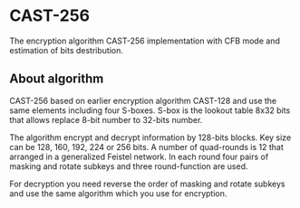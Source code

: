 # CAST-256
The encryption algorithm CAST-256 implementation with CFB mode and estimation of bits destribution.
## About algorithm
CAST-256 based on earlier encryption algorithm CAST-128 and use the same elements including four S-boxes. S-box is the lookout table 8x32 bits that allows replace 8-bit number to 32-bits number.

The algorithm encrypt and decrypt information by 128-bits blocks. Key size can be 128, 160, 192, 224 or 256 bits. A number of quad-rounds is 12 that arranged in a generalized Feistel network. In each round four pairs of masking and rotate subkeys and three round-function are used.

For decryption you need reverse the order of masking and rotate subkeys and use the same algorithm which you use for encryption.
